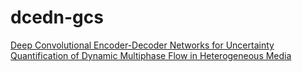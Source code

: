 # dcedn-gcs
[Deep Convolutional Encoder-Decoder Networks for Uncertainty Quantification of Dynamic Multiphase Flow in Heterogeneous Media](https://arxiv.org/abs/1807.00882)
